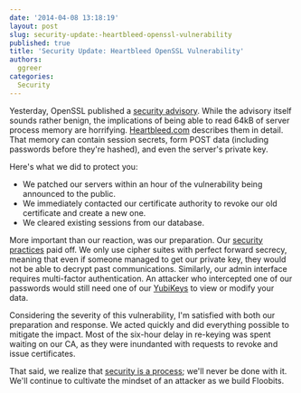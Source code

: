 ```yaml
---
date: '2014-04-08 13:18:19'
layout: post
slug: security-update:-heartbleed-openssl-vulnerability
published: true
title: 'Security Update: Heartbleed OpenSSL Vulnerability'
authors:
  ggreer
categories:
  Security
---
```


Yesterday, OpenSSL published a [security advisory](https://www.openssl.org/news/secadv_20140407.txt). While the advisory itself sounds rather benign, the implications of being able to read 64kB of server process memory are horrifying. [Heartbleed.com](http://heartbleed.com/) describes them in detail. That memory can contain session secrets, form POST data (including passwords before they're hashed), and even the server's private key.

Here's what we did to protect you:

* We patched our servers within an hour of the vulnerability being announced to the public.
* We immediately contacted our certificate authority to revoke our old certificate and create a new one.
* We cleared existing sessions from our database.

More important than our reaction, was our preparation. Our [security practices](https://floobits.com/security) paid off. We only use cipher suites with perfect forward secrecy, meaning that even if someone managed to get our private key, they would not be able to decrypt past communications. Similarly, our admin interface requires multi-factor authentication. An attacker who intercepted one of our passwords would still need one of our [YubiKeys](https://www.yubico.com/products/yubikey-hardware/yubikey/) to view or modify your data.

Considering the severity of this vulnerability, I'm satisfied with both our preparation and response. We acted quickly and did everything possible to mitigate the impact. Most of the six-hour delay in re-keying was spent waiting on our CA, as they were inundanted with requests to revoke and issue certificates.

That said, we realize that [security is a process](https://www.schneier.com/essay-062.html); we'll never be done with it. We'll continue to cultivate the mindset of an attacker as we build Floobits.

